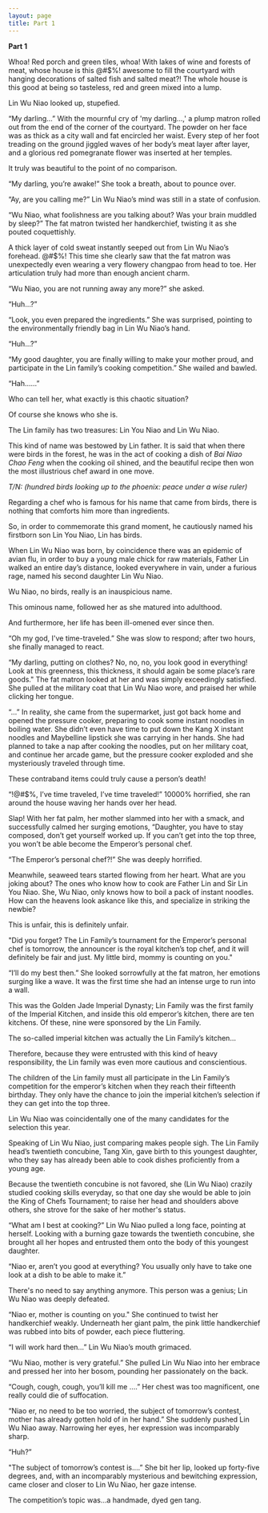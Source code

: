 ```yaml
---
layout: page
title: Part 1
---
```


**Part 1**

Whoa! Red porch and green tiles, whoa! With lakes of wine and forests of meat, whose house is this @#$%! awesome to fill the courtyard with hanging decorations of salted fish and salted meat?! The whole house is this good at being so tasteless, red and green mixed into a lump.

Lin Wu Niao looked up, stupefied.

“My darling…” With the mournful cry of 'my darling…,' a plump matron rolled out from the end of the corner of the courtyard. The powder on her face was as thick as a city wall and fat encircled her waist. Every step of her foot treading on the ground jiggled waves of her body’s meat layer after layer, and a glorious red pomegranate flower was inserted at her temples.

It truly was beautiful to the point of no comparison.

“My darling, you’re awake!” She took a breath, about to pounce over.

“Ay, are you calling me?” Lin Wu Niao’s mind was still in a state of confusion.

“Wu Niao, what foolishness are you talking about? Was your brain muddled by sleep?” The fat matron twisted her handkerchief, twisting it as she pouted coquettishly.

A thick layer of cold sweat instantly seeped out from Lin Wu Niao’s forehead. @#$%! This time she clearly saw that the fat matron was unexpectedly even wearing a very flowery changpao from head to toe. Her articulation truly had more than enough ancient charm.

“Wu Niao, you are not running away any more?” she asked.

“Huh…?”

“Look, you even prepared the ingredients.” She was surprised, pointing to the environmentally friendly bag in Lin Wu Niao’s hand.

“Huh…?”

“My good daughter, you are finally willing to make your mother proud, and participate in the Lin family’s cooking competition.” She wailed and bawled.

“Hah……”

Who can tell her, what exactly is this chaotic situation?

Of course she knows who she is.

The Lin family has two treasures: Lin You Niao and Lin Wu Niao.

This kind of name was bestowed by Lin father. It is said that when there were birds in the forest, he was in the act of cooking a dish of *Bai Niao Chao Feng* when the cooking oil shined, and the beautiful recipe then won the most illustrious chef award in one move.

*T/N: (hundred birds looking up to the phoenix: peace under a wise ruler)*

Regarding a chef who is famous for his name that came from birds, there is nothing that comforts him more than ingredients.

So, in order to commemorate this grand moment, he cautiously named his firstborn son Lin You Niao, Lin has birds.

When Lin Wu Niao was born, by coincidence there was an epidemic of avian flu, in order to buy a young male chick for raw materials, Father Lin walked an entire day’s distance, looked everywhere in vain, under a furious rage, named his second daughter Lin Wu Niao.

Wu Niao, no birds, really is an inauspicious name.

This ominous name, followed her as she matured into adulthood.

And furthermore, her life has been ill-omened ever since then.

“Oh my god, I've time-traveled.” She was slow to respond; after two hours, she finally managed to react.

“My darling, putting on clothes? No, no, no, you look good in everything! Look at this greenness, this thickness, it should again be some place’s rare goods." The fat matron looked at her and was simply exceedingly satisfied. She pulled at the military coat that Lin Wu Niao wore, and praised her while clicking her tongue.

“…” In reality, she came from the supermarket, just got back home and opened the pressure cooker, preparing to cook some instant noodles in boiling water. She didn’t even have time to put down the Kang X instant noodles and Maybelline lipstick she was carrying in her hands. She had planned to take a nap after cooking the noodles, put on her military coat, and continue her arcade game, but the pressure cooker exploded and she mysteriously traveled through time.

These contraband items could truly cause a person’s death!

“!@#$%, I’ve time traveled, I’ve time traveled!” 10000% horrified, she ran around the house waving her hands over her head.

Slap! With her fat palm, her mother slammed into her with a smack, and successfully calmed her surging emotions, “Daughter, you have to stay composed, don’t get yourself worked up. If you can’t get into the top three, you won’t be able become the Emperor’s personal chef.

“The Emperor’s personal chef?!” She was deeply horrified.

Meanwhile, seaweed tears started flowing from her heart. What are you joking about? The ones who know how to cook are Father Lin and Sir Lin You Niao. She, Wu Niao, only knows how to boil a pack of instant noodles. How can the heavens look askance like this, and specialize in striking the newbie?

This is unfair, this is definitely unfair.

"Did you forget? The Lin Family’s tournament for the Emperor’s personal chef is tomorrow, the announcer is the royal kitchen’s top chef, and it will definitely be fair and just. My little bird, mommy is counting on you."

“I’ll do my best then.” She looked sorrowfully at the fat matron, her emotions surging like a wave. It was the first time she had an intense urge to run into a wall.

This was the Golden Jade Imperial Dynasty; Lin Family was the first family of the Imperial Kitchen, and inside this old emperor’s kitchen, there are ten kitchens. Of these, nine were sponsored by the Lin Family.

The so-called imperial kitchen was actually the Lin Family’s kitchen…

Therefore, because they were entrusted with this kind of heavy responsibility, the Lin family was even more cautious and conscientious.

The children of the Lin family must all participate in the Lin Family’s competition for the emperor’s kitchen when they reach their fifteenth birthday. They only have the chance to join the imperial kitchen’s selection if they can get into the top three.

Lin Wu Niao was coincidentally one of the many candidates for the selection this year.

Speaking of Lin Wu Niao, just comparing makes people sigh. The Lin Family head’s twentieth concubine, Tang Xin, gave birth to this youngest daughter, who they say has already been able to cook dishes proficiently from a young age.

Because the twentieth concubine is not favored, she (Lin Wu Niao) crazily studied cooking skills everyday, so that one day she would be able to join the King of Chefs Tournament; to raise her head and shoulders above others, she strove for the sake of her mother's status.

“What am I best at cooking?” Lin Wu Niao pulled a long face, pointing at herself. Looking with a burning gaze towards the twentieth concubine, she brought all her hopes and entrusted them onto the body of this youngest daughter.

“Niao er, aren’t you good at everything? You usually only have to take one look at a dish to be able to make it.”

There's no need to say anything anymore. This person was a genius; Lin Wu Niao was deeply defeated.

“Niao er, mother is counting on you." She continued to twist her handkerchief weakly. Underneath her giant palm, the pink little handkerchief was rubbed into bits of powder, each piece fluttering.

“I will work hard then…” Lin Wu Niao’s mouth grimaced.

“Wu Niao, mother is very grateful.” She pulled Lin Wu Niao into her embrace and pressed her into her bosom, pounding her passionately on the back.

“Cough, cough, cough, you’ll kill me ….” Her chest was too magnificent, one really could die of suffocation.

“Niao er, no need to be too worried, the subject of tomorrow’s contest, mother has already gotten hold of in her hand.” She suddenly pushed Lin Wu Niao away. Narrowing her eyes, her expression was incomparably sharp.

“Huh?”

"The subject of tomorrow’s contest is….” She bit her lip, looked up forty-five degrees, and, with an incomparably mysterious and bewitching expression, came closer and closer to Lin Wu Niao, her gaze intense.

The competition’s topic was…a handmade, dyed gen tang.
